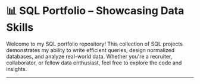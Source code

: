 # 📊 SQL Portfolio – Showcasing Data Skills

Welcome to my SQL portfolio repository! This collection of SQL projects demonstrates my ability to write efficient queries, design normalized databases, and analyze real-world data. Whether you're a recruiter, collaborator, or fellow data enthusiast, feel free to explore the code and insights.

---

